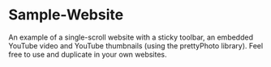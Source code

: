 Sample-Website
==============

An example of a single-scroll website with a sticky toolbar, an embedded YouTube video and YouTube thumbnails (using the prettyPhoto library). Feel free to use and duplicate in your own websites.
